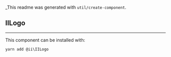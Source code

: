 _This readme was generated with `util/create-component`.

  ## IILogo
  ----

  This component can be installed with:

  ```
  yarn add @ii\IILogo
  ```

